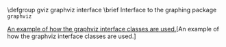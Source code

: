 \defgroup gviz graphviz interface
\brief Interface to the graphing package `graphviz`

[An example of how the graphviz interface classes are used.](http://root.cern.ch/root/html/tutorials/graphs/graphstruct.C.html)[An example of how the graphviz interface classes are used.]

